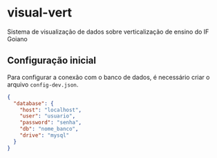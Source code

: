 # visual-vert
Sistema de visualização de dados sobre verticalização de ensino do IF Goiano

## Configuração inicial
Para configurar a conexão com o banco de dados, é necessário criar o arquivo `config-dev.json`.
```json
{
  "database": {
    "host": "localhost",
    "user": "usuario",
    "password": "senha",
    "db": "nome_banco",
    "drive": "mysql"
  }
}
```